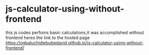 # js-calculator-using-without-frontend
this js codes perfoms basic calculations,it was accomplished without frontend
heres the link to the hosted page  https://ogbaluchidiebubedavid.github.io/js-calculator-using-without-frontend/

